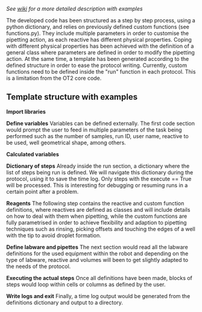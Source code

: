 *See [wiki](https://github.com/CDB-coreBM/covid19clinic/wiki/Template-for-building-stations) for a more detailed description with examples*

The developed code has been structured as a step by step process, using a python dictionary, and relies on previously defined custom functions (see functions.py). They include multiple parameters in order to customise the pipetting action, as each reactive has different physical properties. Coping with different physical properties has been achieved with the definition of a general class where parameters are defined in order to modify the pipetting action. At the same time, a template has been generated according to the defined structure in order to ease the protocol writing.
Currently, custom functions need to be defined inside the "run" function in each protocol. This is a limitation from the OT2 core code. 

Template structure with examples
----------------------
**Import libraries**

**Define variables**
Variables can be defined externally. 
The first code section would prompt the user to feed in multiple parameters of the task being performed such as the number of samples, run ID, user name, reactive to be used, well geometrical shape, among others.

**Calculated variables**

**Dictionary of steps**
Already inside the run section, a dictionary where the list of steps being run is defined. 
We will navigate this dictionary during the protocol, using it to save the time log. Only steps with the execute == True will be processed.
This is interesting for debugging or resuming runs in a certain point after a problem.

**Reagents**
The following step contains the reactive and custom function definitions, where reactives are defined as classes and will include details on how to deal with them when pipetting, while the custom functions are fully parametrised in order to achieve flexibility and adaption to pipetting techniques such as rinsing, picking offsets and touching the edges of a well with the tip to avoid droplet formation.

**Define labware and pipettes**
The next section would read all the labware definitions for the used equipment within the robot and depending on the type of labware, reactive and volumes will been to get slightly adapted to the needs of the protocol.

**Executing the actual steps**
Once all definitions have been made, blocks of steps would loop within cells or columns as defined by the user. 

**Write logs and exit**
Finally, a time log output would be generated from the definitions dictionary and output to a directory.
